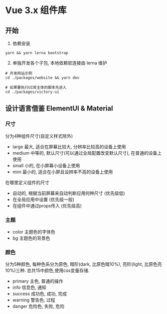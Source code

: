 # Vue 3.x 组件库

## 开始

1. 依赖安装

```
yarn && yarn lerna bootstrap
```

2. 单独开发各个子包, 本地依赖软连接由 lerna 维护

```
# 开发网站示例
cd ./packages/website && yarn dev

# 如果要执行UI库主体的脚本先进入
cd ./packages/victory-ui
```

## 设计语言借鉴 ElementUI & Material

### 尺寸
分为4种组件尺寸(自定义样式除外)

- large 最大, 适合在屏幕比较大, 分辨率比较高的设备上使用
- medium 中等的, 默认尺寸(可以通过全局配置改变默认尺寸), 在普通的设备上使用
- small 小的, 在小屏幕小设备上使用
- mini 最小的, 适合在小屏且设辨率不高的设备上使用

在哪里定义组件的尺寸

- 自动的, 根据当前屏幕来自动判断应用何种尺寸 (优先级低)
- 在全局应用中设置 (优先级一般)
- 在组件中通过props传入 (优先级高)


### 主题

- color 主题色的字体色
- bg 主题色的背景色

### 颜色
分为5种颜色, 每种色系分为原色, 暗阶(dark, 比原色暗10%),
亮阶(light, 比原色亮10%)三种. 总共15中颜色,使用css变量存储.

- primary 主色, 普通的操作
- info 信息色, 通知
- success 成功色, 成功, 完成
- warning 警告色, 过程
- danger 危险色, 失败, 危险

